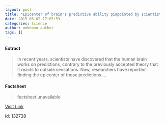 ```yaml
---
layout: post
title: "Epicenter of brain's predictive ability pinpointed by scientists"
date: 2015-06-02 17:05:53
categories: Science
author: unknown author
tags: []
---
```



#### Extract
>In recent years, scientists have discovered that the human brain works on predictions, contrary to the previously accepted theory that it reacts to outside sensations. Now, researchers have reported finding the epicenter of those predictions....

#### Factsheet
>factsheet unavailable

[Visit Link](http://www.sciencedaily.com/releases/2015/06/150602130553.htm)

id:  132738
